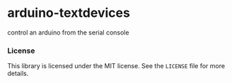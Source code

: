 arduino-textdevices
===================

control an arduino from the serial console


### License

This library is licensed under the MIT license.
See the `LICENSE` file for more details.


